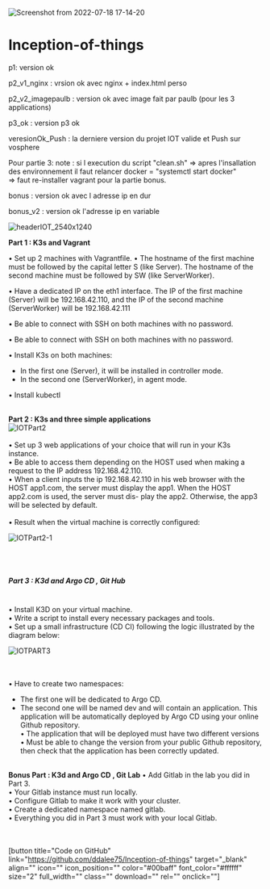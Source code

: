 
![Screenshot from 2022-07-18 17-14-20](https://user-images.githubusercontent.com/92326016/179544010-5435e51d-5575-44fc-ae6e-ab6889424c5e.png)

# Inception-of-things

p1: version ok 

p2_v1_nginx : vrsion ok avec nginx + index.html perso

p2_v2_imagepaulb : version ok avec image fait par paulb (pour les 3 applications)

p3_ok : version p3 ok

veresionOk_Push : la derniere version du projet IOT valide et Push sur vosphere

Pour partie 3:
note : si l execution du script "clean.sh" 
=> apres l'insallation des environnement il faut relancer docker = "systemctl start docker"  
=> faut re-installer vagrant pour la partie bonus. 

bonus : version ok avec l adresse ip en dur

bonus_v2 : version ok l'adresse ip en variable

![headerIOT_2540x1240](https://user-images.githubusercontent.com/92326016/202913007-38a83b9f-1b4f-4cca-8b57-ddc37347d9d5.jpg)

<b>Part 1 : K3s and Vagrant</b>

• Set up 2 machines with Vagrantfile.
• The hostname of the first machine must be followed by the capital letter S (like Server). The hostname of the second machine must be followed by SW (like ServerWorker).

• Have a dedicated IP on the eth1 interface. The IP of the first machine (Server) will be 192.168.42.110, and the IP of the second machine (ServerWorker) will be 192.168.42.111

• Be able to connect with SSH on both machines with no password.

• Be able to connect with SSH on both machines with no password.

• Install K3s on both machines:
- In the first one (Server), it will be installed in controller mode.
- In the second one (ServerWorker), in agent mode.

• Install kubectl<br><br>



<b>Part 2 : K3s and three simple applications</b><br>
![IOTPart2](https://user-images.githubusercontent.com/92326016/202915428-8e1e5efd-3d23-4011-9b1d-95342d33ee1c.png)
<br><br>
• Set up 3 web applications of your choice that will run in your K3s instance. <br>
• Be able to access them depending on the HOST used when making a request to the IP address 192.168.42.110.<br>
• When a client inputs the ip 192.168.42.110 in his web browser with the HOST app1.com, the server must display the app1. When the HOST app2.com is used, the server must dis- play the app2. Otherwise, the app3 will be selected by default.<br><br>
• Result when the virtual machine is correctly configured:<br>

![IOTPart2-1](https://user-images.githubusercontent.com/92326016/202915552-3a136ad9-1984-4af9-83ee-ce86a48babfb.png)



<br><br>

<h5>Part 3 : K3d and Argo CD , Git Hub</h5> <br>
• Install K3D on your virtual machine. <br>
• Write a script to install every necessary packages and tools. <br>
• Set up a small infrastructure (CD CI) following the logic illustrated by the diagram below:

![IOTPART3](https://user-images.githubusercontent.com/92326016/202915581-4824aca7-6ea2-4d29-b42a-db2cfe4ca370.png)

<br><br>
• Have to create two namespaces:<br>
  - The first one will be dedicated to Argo CD.<br>
  - The second one will be named dev and will contain an application. This application will be automatically deployed by Argo CD using your online Github repository.<br>
• The application that will be deployed must have two different versions<br>
• Must be able to change the version from your public Github repository, then check that the application has been correctly updated.<br><br>



<b>Bonus Part : K3d and Argo CD , Git Lab</b>
• Add Gitlab in the lab you did in Part 3.<br>
• Your Gitlab instance must run locally.<br>
• Configure Gitlab to make it work with your cluster.<br>
• Create a dedicated namespace named gitlab.<br>
• Everything you did in Part 3 must work with your local Gitlab.<br>

<br><br>[button title="Code on GitHub" link="https://github.com/ddalee75/Inception-of-things" target="_blank" align="" icon="" icon_position="" color="#00baff" font_color="#ffffff" size="2" full_width="" class="" download="" rel="" onclick=""]


